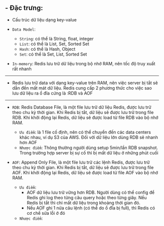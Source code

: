 ## - Đặc trưng:
- Cấu trúc dữ liệu dạng key-value
- `Data Model`: 
    - `String`: có thể là String, float, integer
    - `List`: có thể là List, Set, Sorted Set
    - `Hash`: có thể là Hash, Object
    - `Set`: có thể là Set, List, Sorted Set

- `In-memory`: Redis lưu trữ dữ liệu trong bộ nhớ RAM, nên tốc độ truy xuất rất nhanh
---
- Redis lưu trữ data với dạng key-value trên RAM, nên việc server bị tắt sẽ dẫn đến mất mát dữ liệu. Redis cung cấp 2 phương thức cho việc sao lưu dữ liệu ra ổ đĩa cứng là :RDB và AOF
-----------------
- `RDB`: Redis Database File, là một file lưu trữ dữ liệu Redis, được lưu trữ theo chu kỳ thời gian. Khi Redis bị tắt, dữ liệu sẽ được lưu trữ trong file RDB. Khi khởi động lại Redis, dữ liệu sẽ được load từ file RDB vào bộ nhớ RAM.
    - `Ưu điểm`: là 1 file cố định, nên có thể chuyển đến các data centers khác nhau, ví dụ S3 của AWS. Đối với dữ liệu lớn dùng RDB sẽ nhanh hơn AOF
    - `Nhược điểm`: Thông thường người dùng setup 5min/lần RDB snapshot. Trong trường hợp server bị sự cố thì bị mất dữ liệu ở những phút cuối 

- `AOF`: Append Only File, là một file lưu trữ các lệnh Redis, được lưu trữ theo chu kỳ thời gian. Khi Redis bị tắt, dữ liệu sẽ được lưu trữ trong file AOF. Khi khởi động lại Redis, dữ liệu sẽ được load từ file AOF vào bộ nhớ RAM.
    - `Ưu điểm`: 
        - AOF dữ liệu lưu trữ vững hơn RDB. Người dùng có thể config để Redis ghi log theo từng câu query hoặc theo từng giây. Nếu Redis bị tắt thì chỉ mất dữ liệu trong khoảng thời gian đó.
        - Nếu AOF ghi 1 nửa câu lệnh (có thể do ổ đĩa bị full), thì Redis có cơ chế sửa lỗi ở đó 
    - `Nhược điểm`: 